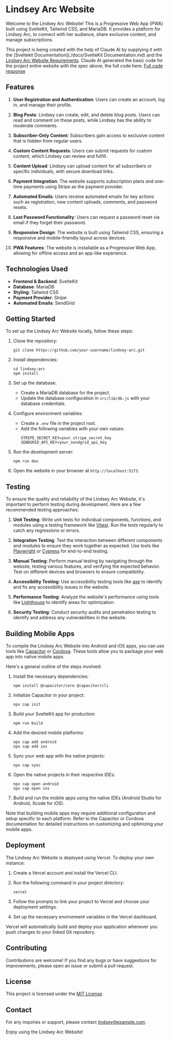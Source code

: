 # Lindsey Arc Website

Welcome to the Lindsey Arc Website! This is a Progressive Web App (PWA) built using SvelteKit, Tailwind CSS, and MariaDB. It provides a platform for Lindsey Arc, to connect with her audience, share exclusive content, and manage subscriptions.

This project is being created with the help of Claude AI by supplying it with the [Sveltekit Documentation](./docs/SvelteKit Documentation.md) and the [Lindsey Arc Website Requirements](./docs/lindsey-arc-website-requirements.md). Claude AI generated the basic code for the project entire website with the spec above, the full code here: [Full code response](./docs/codeByClaude.md)

## Features

1. **User Registration and Authentication**: Users can create an account, log in, and manage their profile.

2. **Blog Posts**: Lindsey can create, edit, and delete blog posts. Users can read and comment on these posts, while Lindsey has the ability to moderate comments.

3. **Subscriber-Only Content**: Subscribers gain access to exclusive content that is hidden from regular users.

4. **Custom Content Requests**: Users can submit requests for custom content, which Lindsey can review and fulfill.

5. **Content Upload**: Lindsey can upload content for all subscribers or specific individuals, with secure download links.

6. **Payment Integration**: The website supports subscription plans and one-time payments using Stripe as the payment provider.

7. **Automated Emails**: Users receive automated emails for key actions such as registration, new content uploads, comments, and password resets.

8. **Lost Password Functionality**: Users can request a password reset via email if they forget their password.

9. **Responsive Design**: The website is built using Tailwind CSS, ensuring a responsive and mobile-friendly layout across devices.

10. **PWA Features**: The website is installable as a Progressive Web App, allowing for offline access and an app-like experience.

## Technologies Used

- **Frontend & Backend**: SvelteKit
- **Database**: MariaDB
- **Styling**: Tailwind CSS
- **Payment Provider**: Stripe
- **Automated Emails**: SendGrid

## Getting Started

To set up the Lindsey Arc Website locally, follow these steps:

1. Clone the repository:
   ```
   git clone https://github.com/your-username/lindsey-arc.git
   ```

2. Install dependencies:
   ```
   cd lindsey-arc
   npm install
   ```

3. Set up the database:
   - Create a MariaDB database for the project.
   - Update the database configuration in `src/lib/db.js` with your database credentials.

4. Configure environment variables:
   - Create a `.env` file in the project root.
   - Add the following variables with your own values:
     ```
     STRIPE_SECRET_KEY=your_stripe_secret_key
     SENDGRID_API_KEY=your_sendgrid_api_key
     ```

5. Run the development server:
   ```
   npm run dev
   ```

6. Open the website in your browser at `http://localhost:5173`.

## Testing

To ensure the quality and reliability of the Lindsey Arc Website, it's important to perform testing during development. Here are a few recommended testing approaches:

1. **Unit Testing**: Write unit tests for individual components, functions, and modules using a testing framework like [Vitest](https://vitest.dev/). Run the tests regularly to catch any regressions or errors.

2. **Integration Testing**: Test the interaction between different components and modules to ensure they work together as expected. Use tools like [Playwright](https://playwright.dev/) or [Cypress](https://www.cypress.io/) for end-to-end testing.

3. **Manual Testing**: Perform manual testing by navigating through the website, testing various features, and verifying the expected behavior. Test on different devices and browsers to ensure compatibility.

4. **Accessibility Testing**: Use accessibility testing tools like [axe](https://www.deque.com/axe/) to identify and fix any accessibility issues in the website.

5. **Performance Testing**: Analyze the website's performance using tools like [Lighthouse](https://developers.google.com/web/tools/lighthouse) to identify areas for optimization.

6. **Security Testing**: Conduct security audits and penetration testing to identify and address any vulnerabilities in the website.

## Building Mobile Apps

To compile the Lindsey Arc Website into Android and iOS apps, you can use tools like [Capacitor](https://capacitorjs.com/) or [Cordova](https://cordova.apache.org/). These tools allow you to package your web app into native mobile apps.

Here's a general outline of the steps involved:

1. Install the necessary dependencies:
   ```
   npm install @capacitor/core @capacitor/cli
   ```

2. Initialize Capacitor in your project:
   ```
   npx cap init
   ```

3. Build your SvelteKit app for production:
   ```
   npm run build
   ```

4. Add the desired mobile platforms:
   ```
   npx cap add android
   npx cap add ios
   ```

5. Sync your web app with the native projects:
   ```
   npx cap sync
   ```

6. Open the native projects in their respective IDEs:
   ```
   npx cap open android
   npx cap open ios
   ```

7. Build and run the mobile apps using the native IDEs (Android Studio for Android, Xcode for iOS).

Note that building mobile apps may require additional configuration and setup specific to each platform. Refer to the Capacitor or Cordova documentation for detailed instructions on customizing and optimizing your mobile apps.

## Deployment

The Lindsey Arc Website is deployed using Vercel. To deploy your own instance:

1. Create a Vercel account and install the Vercel CLI.

2. Run the following command in your project directory:
   ```
   vercel
   ```

3. Follow the prompts to link your project to Vercel and choose your deployment settings.

4. Set up the necessary environment variables in the Vercel dashboard.

Vercel will automatically build and deploy your application whenever you push changes to your linked Git repository.

## Contributing

Contributions are welcome! If you find any bugs or have suggestions for improvements, please open an issue or submit a pull request.

## License

This project is licensed under the [MIT License](LICENSE).

## Contact

For any inquiries or support, please contact lindsey@example.com.

Enjoy using the Lindsey Arc Website!